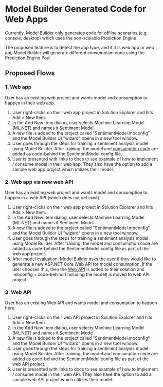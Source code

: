 # Model Builder Generated Code for Web Apps

Currently, Model Builder only generates code for offline scenarios (e.g. console, desktop) which uses the non-scalable Prediction Engine.

The proposed feature is to detect the app type, and if it is web app or web api, Model Builder will generate different consumption code using the Prediction Engine Pool.

## Proposed Flows

### 1. Web app

User has an existing web project and wants model and consumption to happen in their web app.

 1. User right-clicks on their web app project in Solution Explorer and hits Add > New Item.
 2. In the Add New Item dialog, user selects Machine Learning Model (ML.NET) and names it Sentiment Model.
 3. A new file is added to the project called "SentimentModel.mbconfig" and the Model Builder UI "wizard" opens in a new tool window.
 4. User goes through the steps for training a sentiment analysis model using Model Builder. After training, the model and [consumption code](https://github.com/briacht/MBGeneratedCode/blob/main/webAPI/SentimentModel.consumption.cs) are added as code-behind the SentimentModel.config file.
 5. User is presented with links to docs to see example of how to implement / consume model in their web app. They also have the option to add a sample web app project which utilizes their model.
 
 ### 2. Web app via new web API

User has an existing web project and wants model and consumption to happen in a web API (which does not yet exist).

 1. User right-clicks on their web app project in Solution Explorer and hits Add > New Item.
 2. In the Add New Item dialog, user selects Machine Learning Model (ML.NET) and names it Sentiment Model.
 3. A new file is added to the project called "SentimentModel.mbconfig" and the Model Builder UI "wizard" opens in a new tool window.
 4. User goes through the steps for training a sentiment analysis model using Model Builder. After training, the model and consumption code are added as code-behind the SentimentModel.config file as part of the web app project.
 5. After model evaluation, Model Builder asks the user if they would like to generate a new ASP.NET Core Web API for model consumption. If the user chooses this, then the [Web API](https://github.com/briacht/MBGeneratedCode/tree/main/webAPI) is added to their solution and .mbconfig + code-behind (including the model) is moved to web API project.
 
 ### 3. Web API
 
 User has an existing Web API and wants model and consumption to happen here.
 
 1. User right-clicks on their web API project in Solution Explorer and hits Add > New Item.
 2. In the Add New Item dialog, user selects Machine Learning Model (ML.NET) and names it Sentiment Model.
 3. A new file is added to the project called "SentimentModel.mbconfig" and the Model Builder UI "wizard" opens in a new tool window.
 4. User goes through the steps for training a sentiment analysis model using Model Builder. After training, the model and consumption code are added as code-behind the SentimentModel.config file as part of the web API project.
 5. User is presented with links to docs to see example of how to implement / consume model in their web API. They also have the option to add a sample web API project which utilizes their model.
